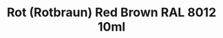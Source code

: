 ---
layout: product
title: "Rot (Rotbraun) Red Brown RAL 8012 10ml"
price: "330" 
desc: "Nitro 10mL"
img_path: "/assets/img/RC067.webp"
brand: "AK "
available: true
special_offer: false
new: false
soon: false
cat: "020000"
subcat: "020200"
subsubcat: "020201"
sifra: "RC067"
popular: false
spec: false
---